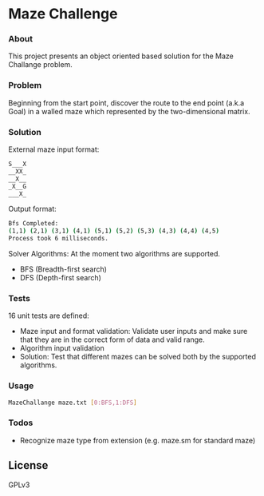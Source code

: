 # Maze Challenge
### About
This project presents an object oriented based solution for the Maze Challange problem.
### Problem
Beginning from the start point, discover the route to the end point (a.k.a Goal) in a walled maze which represented by the two-dimensional matrix.
### Solution
External maze input format:
```sh
S___X
__XX_
__X__
_X__G
___X_
```
Output format:
```sh
Bfs Completed:
(1,1) (2,1) (3,1) (4,1) (5,1) (5,2) (5,3) (4,3) (4,4) (4,5)
Process took 6 milliseconds.
```
Solver Algorithms:
At the moment two algorithms are supported.
- BFS (Breadth-first search)
- DFS (Depth-first search)

### Tests
16 unit tests are defined:
- Maze input and format validation: Validate user inputs and make sure that they are in the correct form of data and valid range.
- Algorithm input validation
- Solution: Test that different mazes can be solved both by the supported algorithms.


### Usage
```sh
MazeChallange maze.txt [0:BFS,1:DFS]
```


### Todos

 - Recognize maze type from extension (e.g. maze.sm for standard maze)

License
----

GPLv3
